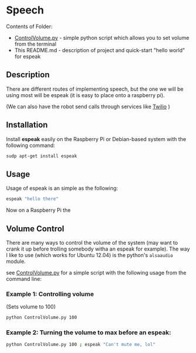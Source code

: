 Speech
======

Contents of Folder:
* [ControlVolume.py](ControlVolume.py) - simple python script which allows you to set volume from the terminal
* This README.md - description of project and quick-start "hello world" for espeak


## Description

There are different routes of implementing speech, but the one we will be using most will be espeak (it is easy to place onto a raspberry pi).

(We can also have the robot send calls through services like [Twilio](../SMS-and-PhoneCall/) )

## Installation

Install **espeak** easily on the Raspberry Pi or Debian-based system with the following command:

```bash
sudp apt-get install espeak
```

## Usage

Usage of espeak is an simple as the following:

```bash
espeak "hello there"
```

Now on a Raspberry Pi the 

## Volume Control

There are many ways to control the volume of the system (may want to crank it up before trolling somebody witha an espeak for example).
The way I like to use (which works for Ubuntu 12.04) is the python's `alsaaudio` module.

see [ControlVolume.py](ControlVolume.py) for a simple script with the following usage from the command line:

### Example 1: Controlling volume

(Sets volume to 100)
```bash
python ControlVolume.py 100
```

### Example 2: Turning the volume to max before an espeak:

```bash
python ControlVolume.py 100 ; espeak "Can't mute me, lol"
```
